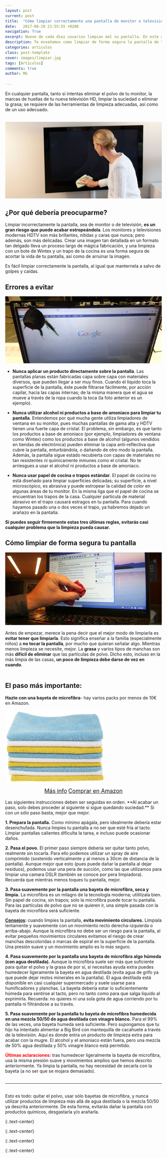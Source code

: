 ```yaml
---
layout: post
current: post
title:  "Cómo limpiar correctamente una pantalla de monitor o televisión"
date:   2017-08-29 21:55:55 +0200
navigation: True
excerpt: Nueve de cada diez usuarios limpian mal su pantalla. En este artículo te enseñamos las herramientas y el procedimiento adecuado para su correcta limpieza.
description: Te enseñamos como limpiar de forma segura la pantalla de tu monitor o televisión. ¡Y te advertimos de los errores más comunes!
categories: articulos
class: post-template
cover: images/limpiar.jpg
tags: [Artículos]
comments: true
author: MG

---
```


En cualquier pantalla, tanto si intentas eliminar el polvo de tu monitor, la marcas de huellas de tu nueva televisión HD, limpiar la suciedad o eliminar la grasa; se requiere de las herramientas de limpieza adecuadas, así como de un uso adecuado.
<br /><br />
<!--more-->
<!-- more -->
![limpiar] <br />
## ¿Por qué debería preocuparme? 

Limpiar incorrectamente la pantalla, sea de monitor o de televisión, **es un gran riesgo que puede acabar estropeándola**. Los monitores y televisiones modernas HDTV son más brillantes, nítidas y caras que nunca; pero además, son más delicadas. Crear una imagen tan detallada en un formato tan delgado lleva un proceso largo de mágica fabricación, y una limpieza con un bote de Wintex y un trapo de la cocina es una forma segura de acortar la vida de tu pantalla, así como de arruinar la imagen.

Es fácil limpiar correctamente la pantalla, al igual que manternela a salvo de golpes y caídas.

## Errores a evitar
![errores-limpieza]<br />

- **Nunca aplicar un producto directamente sobre la pantalla**. Las pantallas planas están fabricadas capa sobre capa con materiales diversos, que pueden llegar a ser muy finos. Cuando el líquido toca la superficie de la pantalla, éste puede filtrarse fácilmente, por acción capilar, hacia las capas internas; de la misma manera que el agua se mueve a través de la ropa cuando la toca (la foto anterior es un ejemplo).

- **Nunca utilizar alcohol ni productos a base de amoniaco para limpiar tu pantalla**. Entendemos por qué mucha gente utiliza limpiadores de ventana en su monitor, pues muchas pantallas de gama alta y HDTV tienen una fuerte capa de cristal. El problema, sin embargo, es que tanto los productos a base de amoniaco (por ejemplo, limpiadores de ventana como Wintex) como los productos a base de alcohol (algunos vendidos en tiendas de electrónica) pueden eliminar la capa anti-reflectiva que cubre la pantalla, enturbiándola, o dañando de otro modo la pantalla. Además, la pantalla sigue estádo recubierta con capas de materiales no tan resistentes ni químicamente inmunes como el cristal. No te arriesgues a usar el alcohol ni productos a base de amoniaco.

- **Nunca usar papel de cocina o trapos estándar**. El papel de cocina no está diseñado para limpiar superficies delicadas; su superficie, a nivel microscópico, es abrasiva y puede estropear la calidad de color en algunas áreas de tu monitor. En la misma liga que el papel de cocina se encuentran los trapos de la casa. Cualquier partícula de material abrasivo en el trapo causará estragos en tu pantalla. Para cuando hayamos pasado una o dos veces el trapo, ya habremos dejado un arañazo en la pantalla.

**Si puedes seguir firmemente estas tres últimas reglas, evitarás casi cualquier problema que la limpieza pueda causar.**

## Cómo limpiar de forma segura tu pantalla
![limpiar-forma-segura]

Antes de empezar, merece la pena decir que el mejor modo de limpiarla es **evitar tener que limpiarla**. Esto significa enseñar a la familia (especialmente niños) a **no tocar la pantalla**, por mucho que quieran señalar algo. Mientras menos limpieza se necesite, mejor. La **grasa** y varios tipos de manchas son más **difícil de eliminar** que las partículas de polvo. Dicho esto, incluso en la más limpia de las casas, **un poco de limpieza debe darse de vez en cuando**.
<br /><br />
## El paso más importante:

**Hazte con una bayeta de microfibra**- hay varios packs por menos de 10€ en Amazon.
<br /><br />
![bayetas-microfibra]
<center><a href="http://amzn.to/2fvkJdt" class="btn-infor"><font size="4">Más info</font></a>             <a href="http://amzn.to/2fvkJdt" class="btn-ama"><font size="4">Comprar en Amazon</font></a></center>
<br />
Las siguientes instrucciones deben ser seguidas en orden. **Al acabar un paso, solo debes proceder al siguiente si sigue quedando suciedad.** Si con un sólo paso basta, mejor que mejor.

**1. Prepara la pantalla.** Como mínimo apágala, pero idealmente debería estar desenchufada. Nunca limpies tu pantalla a no ser que esté fría al tacto. Limpiar pantallas calientes dificulta la tarea, e incluso puede ocasionar daños.

**2. Pasa el povo.** El primer paso siempre debería ser quitar tanto polvo, realmente sin tocarla. Para ello podemos utilizar un spray de aire comprimido (sostenido verticalmente y al menos a 30cm de distancia de la pantalla). Aunque mejor que esto (pues puede dañar la pantalla al dejar residuos), podemos usar una pera de succión, como las que utilizamos para limpiar una camara DSLR (también se conoce por pera limpiadora). Recuerda que mientras menos toques tu pantalla, mejor.

**3. Pasa suavemente por la pantalla una bayeta de microfibra, seca y limpia.** La microfibra es un milagro de la tecnología moderna; utililízala bien. Sin papel de cocina, sin trapos; solo la microfibra puede tocar tu pantalla. Para las partículas de polvo que no se quieren ir, una simple pasada con la bayeta de microfibra será suficiente.

**<u>Consejos</u>:** cuando limpies la pantalla, **evita movimiento circulares.** Límpiala lentamente y suavemente con un movimiento recto derecha-izquierda o arriba-abajo. Aunque la microfibra no debe ser un riesgo para la pantalla, al evitar pequeños movimientos circulares evitamos el riesgo de crear manchas descoloridas o marcas de espiral en la superficie de la pantalla. Una presión suave y un movimiento amplio es lo más seguro.

**4. Pasa suavemente por la pantalla una bayeta de microfibra algo húmeda (con agua destilada).** Aunque la microfibra suele ser más que suficiente para quitar el polvo y la grasa de por sí, si necesitas ayuda extra puedes humedecer ligeramente la bayeta en agua destilada (evita agua de grifo ya que puede dejar restos minerales en la pantalla). El agua destilada está disponible en casi cualquier supermercado y suele usarse para humificadores y planchas. La bayeta debería estar lo suficientemente húmeda para sentirse al tacto, pero no tanto como para que salga líquido al exprimirla. Recuerda: no quieres ni una sola gota de agua corriendo por tu pantalla ni filtrándose a su través.

**5. Pasa suavemente por la pantalla tu bayeta de microfibra humedecida en una mezcla 50/50 de agua destilada con vinagre blanco.** Para el 99% de las veces, una bayeta humeda será suficiente. Pero supongamos que tu hijo ha intentado alimentar a Big Bird con mantequilla de cacahuete a través de la televisión. Aquí es donde entra un producto de limpieza extra para acabar con la mugre. El alcohol y el amoniaco están fuera, pero una mezcla de 50% agua destilada y 50% vinagre blanco está permitido.

**<font color="red">Últimas aclaraciones:</font>** tras humedecer ligeralmente la bayeta de microfibra, usa la misma presión suave y movimientos amplios que hemos descrito anteriormente. Ya limpia la pantalla, no hay necesidad de secarla con la bayeta (a no ser que se mojara demasiado).<br /><br />

_____________________________________________________________________________________
<br />Esto es todo: quitar el polvo, usar sólo bayetas de microfibra, y nunca utilizar productos de limpieza más allá de agua destilada o la mezcla 50/50 ya descrita anteriormente. De esta forma, evitarás dañar la pantalla con productos químicos, desgastarla y/o arañarla.
<br />


[limpiar]: /images/pictures/limpiar.jpg
{:.text-center}

[errores-limpieza]: /images/pictures/errores-limpieza.jpg
{:.text-center}

[limpiar-forma-segura]: /images/pictures/limpiar-forma-segura.jpg
{:.text-center}

[bayetas-microfibra]: /images/pictures/bayetas-microfibra.jpg
{:.text-center}

